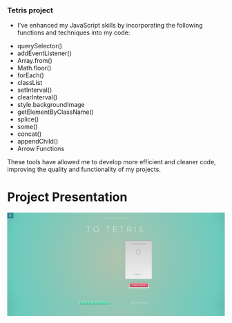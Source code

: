 ### Tetris project

- I've enhanced my JavaScript skills by incorporating the following functions and techniques into my code:

+ querySelector()
+ addEventListener()
+ Array.from()
+ Math.floor()
+ forEach()
+ classList
+ setInterval()
+ clearInterval()
+ style.backgroundImage
+ getElementByClassName()
+ splice()
+ some()
+ concat()
+ appendChild()
+ Arrow Functions

These tools have allowed me to develop more efficient and cleaner code, improving the quality and functionality of my projects.
# Project Presentation

![](./images/Tetris%20Game.gif)
